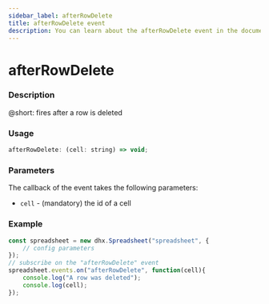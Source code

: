 ```yaml
---
sidebar_label: afterRowDelete
title: afterRowDelete event
description: You can learn about the afterRowDelete event in the documentation of the DHTMLX JavaScript Spreadsheet library. Browse developer guides and API reference, try out code examples and live demos, and download a free 30-day evaluation version of DHTMLX Spreadsheet.
---
```


# afterRowDelete

### Description

@short: fires after a row is deleted

### Usage

~~~jsx
afterRowDelete: (cell: string) => void;
~~~

### Parameters

The callback of the event takes the following parameters:

- `cell` - (mandatory) the id of a cell

### Example

~~~jsx {5-8}
const spreadsheet = new dhx.Spreadsheet("spreadsheet", {
    // config parameters
});
// subscribe on the "afterRowDelete" event
spreadsheet.events.on("afterRowDelete", function(cell){
	console.log("A row was deleted");
	console.log(cell);
});
~~~

